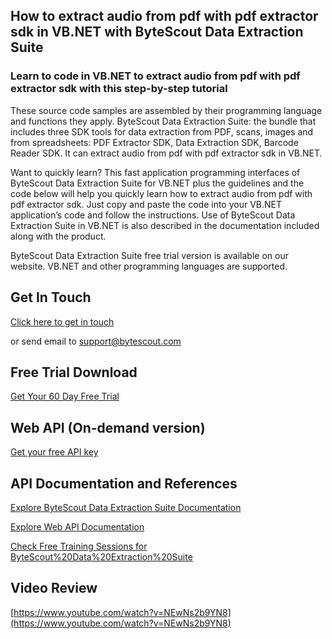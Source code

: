 ## How to extract audio from pdf with pdf extractor sdk in VB.NET with ByteScout Data Extraction Suite

### Learn to code in VB.NET to extract audio from pdf with pdf extractor sdk with this step-by-step tutorial

These source code samples are assembled by their programming language and functions they apply. ByteScout Data Extraction Suite: the bundle that includes three SDK tools for data extraction from PDF, scans, images and from spreadsheets: PDF Extractor SDK, Data Extraction SDK, Barcode Reader SDK. It can extract audio from pdf with pdf extractor sdk in VB.NET.

Want to quickly learn? This fast application programming interfaces of ByteScout Data Extraction Suite for VB.NET plus the guidelines and the code below will help you quickly learn how to extract audio from pdf with pdf extractor sdk. Just copy and paste the code into your VB.NET application’s code and follow the instructions. Use of ByteScout Data Extraction Suite in VB.NET is also described in the documentation included along with the product.

ByteScout Data Extraction Suite free trial version is available on our website. VB.NET and other programming languages are supported.

## Get In Touch

[Click here to get in touch](https://bytescout.zendesk.com/hc/en-us/requests/new?subject=ByteScout%20Data%20Extraction%20Suite%20Question)

or send email to [support@bytescout.com](mailto:support@bytescout.com?subject=ByteScout%20Data%20Extraction%20Suite%20Question) 

## Free Trial Download

[Get Your 60 Day Free Trial](https://bytescout.com/download/web-installer?utm_source=github-readme)

## Web API (On-demand version)

[Get your free API key](https://pdf.co/documentation/api?utm_source=github-readme)

## API Documentation and References

[Explore ByteScout Data Extraction Suite Documentation](https://bytescout.com/documentation/index.html?utm_source=github-readme)

[Explore Web API Documentation](https://pdf.co/documentation/api?utm_source=github-readme)

[Check Free Training Sessions for ByteScout%20Data%20Extraction%20Suite](https://academy.bytescout.com/)

## Video Review

[https://www.youtube.com/watch?v=NEwNs2b9YN8](https://www.youtube.com/watch?v=NEwNs2b9YN8)